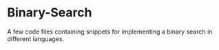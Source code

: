 # Binary-Search

A few code files containing snippets for implementing a binary search in different languages.
